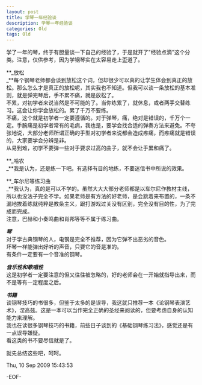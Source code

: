 ```yaml
---
layout: post
title: 学琴一年经验谈
description: 学琴一年经验谈
categories: Old
tags: Old
---
```

学了一年的琴，终于有胆量谈一下自己的经验了，于是就开了"经验点滴"这个分类。注意，仅供参考，因为学钢琴实在太容易走上歪道了。

**_放松  
_**每个钢琴老师都会谈到放松这个词，但却很少可以真的让学生体会到真正的放松。那么怎么才是真正的放松呢，其实我也不知道。但我可以谈一条放松的基本准则，就是弹完琴后，手不累不痛，就是放松了。  
不累，对初学者来说当然是不可能的了。当你练累了，就休息，或者两手交替练习。这会让你学会放松的。累了千万不要练。  
不痛，这个就是初学者一定要遵循的。对于弹琴，痛，绝对是错误的，千万个一定。手腕痛是初学者常有的毛病，我也是，要学会找合适的弹奏方法来避免。不夸张地说，大部分老师所谓正确的手型对初学者来说都会造成疼痛，而疼痛就是错误的，大家要学会分辨是非。  
从易到难，初学不要弹一些对手要求过高的曲子，就不会让手累和痛了。

**_哈农  
_**我是认为，还是练一下吧。有选择有目的地练，不要迷信书中所说的效果。

**_车尔尼等练习曲  
_**我认为，真的是可以不学的。虽然大大大部分老师都是以车尔尼作教材主线，所以也没法子完全不学。如果老师是有方法的好老师，是会跳着来布置的，一条不漏地挨着练就纯粹是教条主义，跟打游戏过关没有区别，完全没有目的性，为了完成而完成。  
注意，巴赫和小奏鸣曲和肖邦等等不属于练习曲。

**_琴_**  
对于学古典钢琴的人，电钢是完全不推荐，因为它弹不出恶劣的音色。  
坏琴一样能弹出好听的声音，只要它的音是准的。  
有条件一定要有一个音准的钢琴。

**_音乐性和歌唱性_**  
这是初学者一定要注意的但又往往被忽略的，好的老师会在一开始就指导出来，而不是等有一定程度之后。

**_书籍_**  
谈钢琴技巧的书很多，但鉴于太多的是误导，我这就只推荐一本《论钢琴表演艺术》，涅高兹。这是一本可以当作完全正确的圣经来阅读的，但要考虑自身的认知能力来理解。  
我也在读很多钢琴技巧的书籍，前些日子谈到的《基础钢琴练习法》，感觉还是有一点误导嫌疑。  
看这类的书不要尽信就是了。

就先总结这些吧，呵呵。

Thu, 10 Sep 2009 15:43:53

-EOF-
